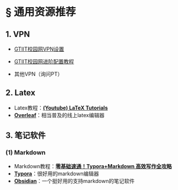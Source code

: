 # § 通用资源推荐

## 1. VPN

-   [GTIIT校园网VPN设置](https://servicehub.gtiit.edu.cn/help/en-us/8/246)
-   [GTIIT校园网进阶配置教程](./gtiit-vpn-setup.md)

-   其他VPN（询问PT）

## 2. Latex

-   Latex教程：[**(Youtube) LaTeX Tutorials**](https://www.youtube.com/playlist?list=PLHXZ9OQGMqxcWWkx2DMnQmj5os2X5ZR73)
-   [**Overleaf**]()：相当普及的线上latex编辑器

## 3. 笔记软件

### (1) Markdown

-   Markdown教程：[**零基础速通！Typora+Markdown 高效写作全攻略**](https://www.bilibili.com/video/BV1BTjAzAEU7/?spm_id_from=333.337.search-card.all.click&vd_source=88e406ed8318b91bf6d28fda3ed7be52)
-   [**Typora**]()：很好用的markdown编辑器
-   [**Obsidian**](https://obsidian.md)：一个挺好用的支持markdown的笔记软件